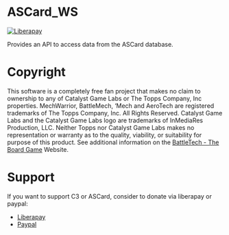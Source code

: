 # ASCard_WS

[![Liberapay](https://img.shields.io/liberapay/receives/WarWolfen.svg?logo=liberapay)](https://liberapay.com/WarWolfen)

Provides an API to access data from the ASCard database.

# Copyright
This software is a completely free fan project that makes no claim to ownership to any of Catalyst Game Labs or The Topps Company, Inc properties. MechWarrior, BattleMech, ‘Mech and AeroTech are registered trademarks of The Topps Company, Inc. All Rights Reserved. Catalyst Game Labs and the Catalyst Game Labs logo are trademarks of InMediaRes Production, LLC. Neither Topps nor Catalyst Game Labs makes no representation or warranty as to the quality, viability, or suitability for purpose of this product.
See additional information on the [BattleTech - The Board Game](https://bg.battletech.com/?page_id=34) Website.

# Support
If you want to support C3 or ASCard, consider to donate via liberapay or paypal:
* [Liberapay](https://liberapay.com/WarWolfen "Liberapay")
* [Paypal](https://www.paypal.com/paypalme/ClanWolf?country.x=DE&locale.x=de_DE "Paypal")
